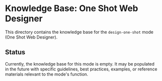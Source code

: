 # Knowledge Base: One Shot Web Designer

This directory contains the knowledge base for the `design-one-shot` mode (One Shot Web Designer).

## Status

Currently, the knowledge base for this mode is empty. It may be populated in the future with specific guidelines, best practices, examples, or reference materials relevant to the mode's function.